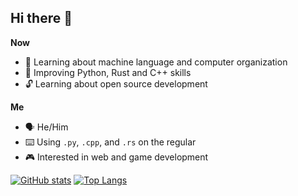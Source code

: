 ## Hi there 👋

**Now**
- 🏫 Learning about machine language and computer organization
- 🌱 Improving Python, Rust and C++ skills
- 🔓 Learning about open source development

**Me**
- 🗣 He/Him
- ⌨️ Using `.py`, `.cpp`, and `.rs` on the regular
- 🎮 Interested in web and game development

[![GitHub stats](https://github-readme-stats.vercel.app/api?username=GomiHiko)](https://github.com/anuraghazra/github-readme-stats)
[![Top Langs](https://github-readme-stats.vercel.app/api/top-langs/?username=GomiHiko)](https://github.com/anuraghazra/github-readme-stats)


